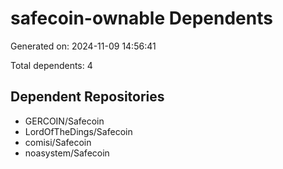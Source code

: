 # safecoin-ownable Dependents

Generated on: 2024-11-09 14:56:41

Total dependents: 4

## Dependent Repositories

- GERCOIN/Safecoin
- LordOfTheDings/Safecoin
- comisi/Safecoin
- noasystem/Safecoin
